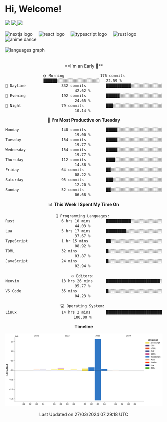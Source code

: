 <div align="center">
  <h1 align="left">
    Hi, Welcome!
  </h1>
  <div align="left">
    <div>
      <img src="https://img.shields.io/github/followers/kraken-afk.svg?style=social&label=Follow&maxAge=2592000" />
      <a href="https://twitter.com/trshppl">
        <img src="https://img.shields.io/twitter/follow/trshppl" />
      </a>
      <a href="https://nv-me.vercel.app">
        <img src="https://img.shields.io/badge/visit-my_site-blue" />
      </a>
    </div>
    <br />
    <div>
      <img src="https://skillicons.dev/icons?i=nextjs" height="40" alt="nextjs logo" />
      <img width="12" />
      <img src="https://skillicons.dev/icons?i=react" height="40" alt="react logo" />
      <img width="12" />
      <img src="https://skillicons.dev/icons?i=ts" height="40" alt="typescript logo" />
      <img width="12" />
      <img src="https://skillicons.dev/icons?i=rust" height="40" alt="rust logo" />
      <img src="https://media.tenor.com/sbvSVkB_hq8AAAAi/anime-dens.gif" alt="anime dance" height="40" />
    </div>
    <br />
    <div>
      <img src="https://github-readme-stats.vercel.app/api/top-langs?username=kraken-afk&locale=en&hide_title=false&layout=compact&card_width=320&langs_count=6&theme=rose_pine&hide_border=true&order=2" height="150" alt="languages graph" />
    </div>
  </div>
  <br />
  <br/>
  <!--START_SECTION:waka-->
**I'm an Early 🐤** 

```text
🌞 Morning                176 commits         ██████░░░░░░░░░░░░░░░░░░░   22.59 % 
🌆 Daytime                332 commits         ███████████░░░░░░░░░░░░░░   42.62 % 
🌃 Evening                192 commits         ██████░░░░░░░░░░░░░░░░░░░   24.65 % 
🌙 Night                  79 commits          ███░░░░░░░░░░░░░░░░░░░░░░   10.14 % 
```
📅 **I'm Most Productive on Tuesday** 

```text
Monday                   148 commits         █████░░░░░░░░░░░░░░░░░░░░   19.00 % 
Tuesday                  154 commits         █████░░░░░░░░░░░░░░░░░░░░   19.77 % 
Wednesday                154 commits         █████░░░░░░░░░░░░░░░░░░░░   19.77 % 
Thursday                 112 commits         ████░░░░░░░░░░░░░░░░░░░░░   14.38 % 
Friday                   64 commits          ██░░░░░░░░░░░░░░░░░░░░░░░   08.22 % 
Saturday                 95 commits          ███░░░░░░░░░░░░░░░░░░░░░░   12.20 % 
Sunday                   52 commits          ██░░░░░░░░░░░░░░░░░░░░░░░   06.68 % 
```


📊 **This Week I Spent My Time On** 

```text
💬 Programming Languages: 
Rust                     6 hrs 10 mins       ███████████░░░░░░░░░░░░░░   44.03 % 
Lua                      5 hrs 17 mins       █████████░░░░░░░░░░░░░░░░   37.67 % 
TypeScript               1 hr 15 mins        ██░░░░░░░░░░░░░░░░░░░░░░░   08.92 % 
TOML                     32 mins             █░░░░░░░░░░░░░░░░░░░░░░░░   03.87 % 
JavaScript               24 mins             █░░░░░░░░░░░░░░░░░░░░░░░░   02.94 % 

🔥 Editors: 
Neovim                   13 hrs 26 mins      ████████████████████████░   95.77 % 
VS Code                  35 mins             █░░░░░░░░░░░░░░░░░░░░░░░░   04.23 % 

💻 Operating System: 
Linux                    14 hrs 2 mins       █████████████████████████   100.00 % 
```

**Timeline**

![Lines of Code chart](https://raw.githubusercontent.com/kraken-afk/kraken-afk/main/assets/bar_graph.png)


 Last Updated on 27/03/2024 07:29:18 UTC
<!--END_SECTION:waka-->
</div>
<br />